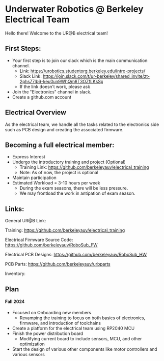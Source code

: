 # Underwater Robotics @ Berkeley Electrical Team
Hello there! Welcome to the UR@B electrical team! 

## First Steps:
- Your first step is to join our slack which is the main communication channel. 
    - Link: https://urobotics.studentorg.berkeley.edu/intro-projects/ 
    - Slack Link: https://join.slack.com/t/ur-berkeley/shared_invite/zt-2phs77lb6-keu0un9WhQm8T3OZfLKsSg
    - If the link doesn't work, please ask
- Join the "Electronics" channel in slack.
- Create a github.com account 

## Electrical Overview
As the electrical team, we handle all the tasks related to the electronics side such as PCB design and creating the associated firmware. 

## Becoming a full electrical member:
- Express Interest
- Undergo the introductory training and project (Optional)
    - Training Link: https://github.com/berkeleyauv/electrical_training
    - Note: As of now, the project is optional
- Maintain participation 
- Estimated Workload = 3-10 hours per week
    - During the exam seasons, there will be less pressure.
    - We may frontload the work in antipation of exam season. 

## Links:

General UR@B Link: 

Training: https://github.com/berkeleyauv/electrical_training

Electrical Firmware Source Code: https://github.com/berkeleyauv/RoboSub_FW

Electrical PCB Designs: https://github.com/berkeleyauv/RoboSub_HW

PCB Parts: https://github.com/berkeleyauv/urbparts

Inventory: 

## Plan

#### Fall 2024 
- Focused on Onboarding new members
  - Revamping the training to focus on both basics of electronics, firmware, and introduction of toolchains
- Create a platform for the electrical team using RP2040 MCU
- Finish the power distribution board
  - Modifying current board to include sensors, MCU, and other optimization
- Start the design of various other components like motor controllers and various sensors
